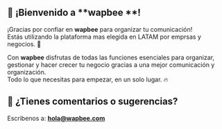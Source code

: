## 🎉 ¡Bienvenido a **wapbee **! 

¡Gracias por confiar en **wapbee** para organizar tu comunicación!  
Estás utilizando la plataforma mas elegida en LATAM por emprsas y negocios. 🎯

Con **wapbee** disfrutas de todas las funciones esenciales para organizar, gestionar y hacer crecer tu negocio gracias a una mejor comunicación y organización.  
Todo lo que necesitas para empezar, en un solo lugar. 🔥

## 🐛 ¿Tienes comentarios o sugerencias?
Escribenos a: **hola@wapbee.com**
